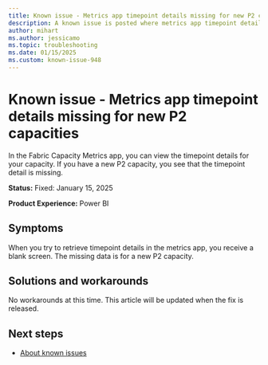```yaml
---
title: Known issue - Metrics app timepoint details missing for new P2 capacities
description: A known issue is posted where metrics app timepoint details are missing for new P2 capacities.
author: mihart
ms.author: jessicamo
ms.topic: troubleshooting  
ms.date: 01/15/2025
ms.custom: known-issue-948
---
```


# Known issue - Metrics app timepoint details missing for new P2 capacities

In the Fabric Capacity Metrics app, you can view the timepoint details for your capacity. If you have a new P2 capacity, you see that the timepoint detail is missing.

**Status:** Fixed: January 15, 2025

**Product Experience:** Power BI

## Symptoms

When you try to retrieve timepoint details in the metrics app, you receive a blank screen. The missing data is for a new P2 capacity.

## Solutions and workarounds

No workarounds at this time. This article will be updated when the fix is released.

## Next steps

- [About known issues](https://support.fabric.microsoft.com/known-issues)
